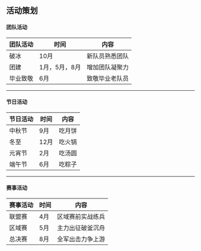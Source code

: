 ## 活动策划

#### 团队活动
| 团队活动 | 时间          | 内容           |
| -------- | ------------- | -------------- |
| 破冰     | 10月          | 新队员熟悉团队 |
| 团建     | 1月，5月，8月 | 增加团队凝聚力 |
| 毕业致敬 | 6月           | 致敬毕业老队员 |

---

#### 节日活动

| 节日活动 | 时间 | 内容   |
| -------- | ---- | ------ |
| 中秋节   | 9月  | 吃月饼 |
| 冬至     | 12月 | 吃火锅 |
| 元宵节   | 2月  | 吃汤圆 |
| 端午节   | 6月  | 吃粽子 |

---

#### 赛事活动

| 赛事活动 | 时间 | 内容             |
| -------- | ---- | ---------------- |
| 联盟赛   | 4月  | 区域赛前实战练兵 |
| 区域赛   | 5月  | 主力出征破釜沉舟 |
| 总决赛   | 8月  | 全军出击力争上游 |

